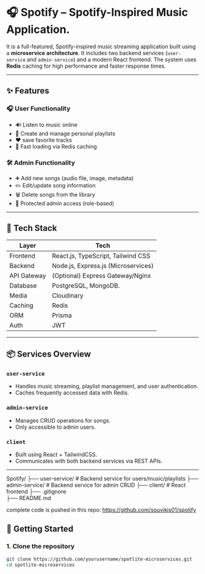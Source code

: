 # 🎧 Spotify – Spotify-Inspired Music Application.

It is a full-featured, Spotify-inspired music streaming application built using a **microservice architecture**. It includes two backend services (`user-service` and `admin-service`) and a modern React frontend. The system uses **Redis** caching for high performance and faster response times.

---

## ✨ Features

### 🎧 User Functionality
- 🔊 Listen to music online
- 📁 Create and manage personal playlists
- ❤️ save favorite tracks
- 🧠 Fast loading via Redis caching

### 🛠️ Admin Functionality
- ➕ Add new songs (audio file, image, metadata)
- ✏️ Edit/update song information
- 🗑️ Delete songs from the library
- 🔐 Protected admin access (role-based)

---

## 🧰 Tech Stack

| Layer        | Tech                                 |
|--------------|--------------------------------------|
| Frontend     | React.js, TypeScript, Tailwind CSS   |
| Backend      | Node.js, Express.js (Microservices)  |
| API Gateway  | (Optional) Express Gateway/Nginx     |
| Database     | PostgreSQL, MongoDB.                 |
| Media        | Cloudinary                           |
| Caching      | Redis                                |
| ORM          | Prisma                               |
| Auth         | JWT                                  |

---

## 📦 Services Overview

### `user-service`
- Handles music streaming, playlist management, and user authentication.
- Caches frequently accessed data with Redis.

### `admin-service`
- Manages CRUD operations for songs.
- Only accessible to admin users.

### `client`
- Built using React + TailwindCSS.
- Communicates with both backend services via REST APIs.

---

Spotify/
├── user-service/         # Backend service for users/music/playlists
├── admin-service/        # Backend service for admin CRUD
├── client/               # React frontend
├── .gitignore          
├── README.md

complete code is pushed in this repo: https://github.com/souvikjs01/spotify

## 🚀 Getting Started

### 1. Clone the repository

```bash
git clone https://github.com/yourusername/spotlite-microservices.git
cd spotlite-microservices


